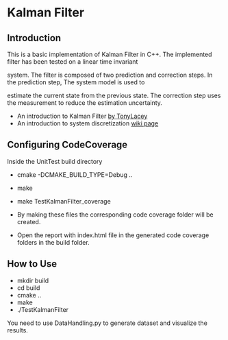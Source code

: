 # Kalman Filter

## Introduction
This is a basic implementation of Kalman Filter in C++. The implemented filter has been tested on a linear time invariant

system. The filter is composed of two prediction and correction steps. In the prediction step, The system model is used to

estimate the current state from the previous state. The correction step uses the measurement to reduce the estimation uncertainty.

- An introduction to Kalman Filter [by TonyLacey](http://web.mit.edu/kirtley/kirtley/binlustuff/literature/control/Kalman%20filter.pdf)
- An introduction to system discretization [wiki page](https://en.wikipedia.org/wiki/Discretization)

## Configuring CodeCoverage
Inside the UnitTest build directory

* cmake -DCMAKE_BUILD_TYPE=Debug ..
* make
* make TestKalmanFilter_coverage

* By making these files the corresponding code coverage folder will be created. 

* Open the report with index.html file in the generated code coverage folders in the build folder.

## How to Use
* mkdir build
* cd build
* cmake ..
* make
* ./TestKalmanFilter

You need to use DataHandling.py to generate dataset and visualize the results.
